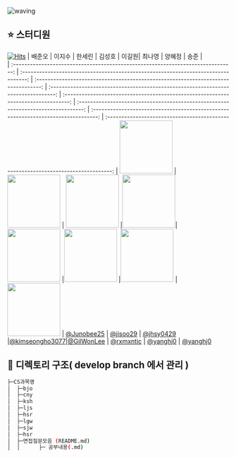 ![waving](https://capsule-render.vercel.app/api?type=waving&height=200&text=Tech-Interview&fontAlign=70&fontAlignY=35&color=gradient)


## ⭐️ 스터디원
[![Hits](https://hits.seeyoufarm.com/api/count/incr/badge.svg?url=https%3A%2F%2Fgithub.com%2FJunobee25%2FKT-CS-For-Tech-Interview&count_bg=%236EFF00&title_bg=%23555555&icon=&icon_color=%23E7E7E7&title=hits&edge_flat=false)](https://hits.seeyoufarm.com)
| 배준오 | 이지수 | 한세린 | 김성호 | 이길원| 최나영 | 양혜정 | 송준 |                                                                                                   
| :------------------------------------------------------------------------------: | :--------------------------------------------------------------------------------: | :--------------------------------------------------------------------------------: | :--------------------------------------------------------------------------------: | :--------------------------------------------------------------------------------: | :--------------------------------------------------------------------------------: |
:--------------------------------------------------------------------------------: | :--------------------------------------------------------------------------------: 
|   <img width="120px" src="https://avatars.githubusercontent.com/u/109403631?v=4" /> | <img width="120px" src="https://user-images.githubusercontent.com/50205887/207570536-f5a82e48-99a1-4399-91d3-75fc5f8f3349.png" /> | <img width="120px" src="https://avatars.githubusercontent.com/u/62207913?v=4"/> |<img width="120px" src="https://avatars.githubusercontent.com/u/66792515?v=4">|<img width="120px" src="https://avatars.githubusercontent.com/u/89768010?v=4"> |<img width="120px" src="https://avatars.githubusercontent.com/u/121682792?v=4"> |<img width="120px" src="https://avatars.githubusercontent.com/u/57888145?v=4"> |<img width="120px" src="https://avatars.githubusercontent.com/u/57888145?v=4">
| [@Junobee25](https://github.com/Junobee25)   |  [@jisoo29](https://github.com/jisoo29)  | [@jhsy0429](https://github.com/jhsy0429)  |[@kimseongho3077](https://github.com/kimseongho3077)|[@GilWonLee](https://github.com/ROADwon) | [@rxmxntic](https://github.com/rxmxntic) |  [@yanghj0](https://github.com/yanghj0) |  [@yanghj0](https://github.com/yanghj0)



## 📑 디렉토리 구조( develop branch 에서 관리 )
```sh
├─CS과목명
│  ├─bjo
│  ├─cny
│  ├─ksh
│  ├─ljs
│  ├─hsr
│  ├─lgw
│  ├─sjw
│  ├─hsr
│  ├─면접질문모음 (README.md) 
│  │      ├─ 공부내용(.md)
```
